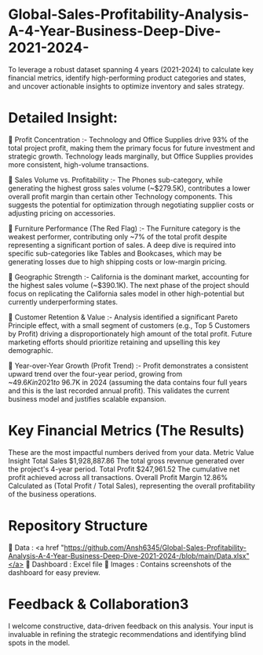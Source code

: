 # Global-Sales-Profitability-Analysis-A-4-Year-Business-Deep-Dive-2021-2024-
To leverage a robust dataset spanning 4 years (2021-2024) to calculate key financial metrics, identify high-performing product categories and states, and uncover actionable insights to optimize inventory and sales strategy.


# Detailed Insight:

	Profit Concentration :- Technology and Office Supplies drive 93% of the total project profit, making them the primary focus for future investment and strategic growth. Technology leads marginally, but Office Supplies provides more consistent, high-volume transactions.

	Sales Volume vs. Profitability :-	The Phones sub-category, while generating the highest gross sales volume (~$279.5K), contributes a lower overall profit margin than certain other Technology components. This suggests the potential for optimization through negotiating supplier costs or adjusting pricing on accessories.

	Furniture Performance (The Red Flag) :- The Furniture category is the weakest performer, contributing only ~7% of the total profit despite representing a significant portion of sales. A deep dive is required into specific sub-categories like Tables and Bookcases, which may be generating losses due to high shipping costs or low-margin pricing.

	Geographic Strength :- California is the dominant market, accounting for the highest sales volume (~$390.1K). The next phase of the project should focus on replicating the California sales model in other high-potential but currently underperforming states.

	Customer Retention & Value :- Analysis identified a significant Pareto Principle effect, with a small segment of customers (e.g., Top 5 Customers by Profit) driving a disproportionately high amount of the total profit. Future marketing efforts should prioritize retaining and upselling this key demographic.

	Year-over-Year Growth (Profit Trend) :- Profit demonstrates a consistent upward trend over the four-year period, growing from ~$49.6K in 2021 to ~$96.7K in 2024 (assuming the data contains four full years and this is the last recorded annual profit). This validates the current business model and justifies scalable expansion.


# Key Financial Metrics (The Results)
These are the most impactful numbers derived from your data.
  Metric    	                  Value            	                        Insight
Total Sales	               $1,928,887.86	      The total gross revenue generated over the project's 4-year period.
Total Profit	             $247,961.52        	The cumulative net profit achieved across all transactions.
Overall Profit Margin	     12.86%	              Calculated as (Total Profit / Total Sales), representing the overall profitability of the business operations.

# Repository Structure
	Data : <a href "https://github.com/Ansh6345/Global-Sales-Profitability-Analysis-A-4-Year-Business-Deep-Dive-2021-2024-/blob/main/Data.xlsx"</a>
	Dashboard : Excel file
	Images : Contains screenshots of the dashboard for easy preview.

# Feedback & Collaboration3
I welcome constructive, data-driven feedback on this analysis. Your input is invaluable in refining the strategic recommendations and identifying blind spots in the model.

